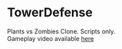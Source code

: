 # TowerDefense
Plants vs Zombies Clone. Scripts only. <br>
Gameplay video available <a href="https://youtu.be/RYcDXA3VY0E?t=21">here</a>
